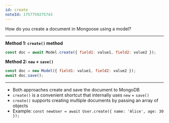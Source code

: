 ```yaml
---
id: create
noteId: 1757759275743
---
```


How do you create a document in Mongoose using a model?

---

**Method 1: `create()` method**
```js
const doc = await Model.create({ field1: value1, field2: value2 });
```

**Method 2: `new` + `save()`**
```js
const doc = new Model({ field1: value1, field2: value2 });
await doc.save();
```

---

- Both approaches create and save the document to MongoDB
- `create()` is a convenient shortcut that internally uses `new` + `save()`
- `create()` supports creating multiple documents by passing an array of objects
- Example: `const newUser = await User.create({ name: 'Alice', age: 30 });`